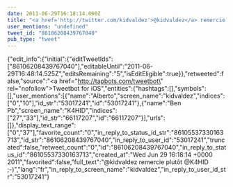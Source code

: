 ```yaml
---
date: 2011-06-29T16:18:14.000Z
title: "<a href='http://twitter.com/kidvaldez'>@kidvaldez</a> remercie plutôt <a href='http://twitter.com/K4HID'>@K4HID</a> ;-)″"
user_mentions: "undefined"
tweet_id: "86106208439767040"
pub_type: "tweet"
---
```

{"edit_info":{"initial":{"editTweetIds":["86106208439767040"],"editableUntil":"2011-06-29T16:48:14.525Z","editsRemaining":"5","isEditEligible":true}},"retweeted":false,"source":"<a href=\"http://tapbots.com/tweetbot\" rel=\"nofollow\">Tweetbot for iOS</a>","entities":{"hashtags":[],"symbols":[],"user_mentions":[{"name":"Alberto","screen_name":"kidvaldez","indices":["0","10"],"id_str":"53017241","id":"53017241"},{"name":"Ben Pb","screen_name":"K4HID","indices":["27","33"],"id_str":"66117207","id":"66117207"}],"urls":[]},"display_text_range":["0","37"],"favorite_count":"0","in_reply_to_status_id_str":"86105537330163713","id_str":"86106208439767040","in_reply_to_user_id":"53017241","truncated":false,"retweet_count":"0","id":"86106208439767040","in_reply_to_status_id":"86105537330163713","created_at":"Wed Jun 29 16:18:14 +0000 2011","favorited":false,"full_text":"@kidvaldez remercie plutôt @K4HID ;-)","lang":"fr","in_reply_to_screen_name":"kidvaldez","in_reply_to_user_id_str":"53017241"}
